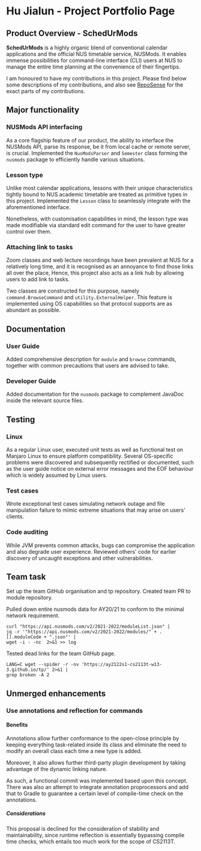 # Hu Jialun - Project Portfolio Page

## Product Overview - SchedUrMods

**SchedUrMods** is a highly organic blend of conventional calendar applications and the official NUS timetable service, NUSMods. It enables immense possibilities for command-line interface (CLI) users at NUS to manage the entire time planning at the convenience of their fingertips.

I am honoured to have my contributions in this project. Please find below some descriptions of my contributions, and also see [RepoSense](https://nus-cs2113-ay2122s1.github.io/tp-dashboard/?search=AY2122S1-CS2113T-W13-3&sort=groupTitle&sortWithin=title&timeframe=commit&mergegroup=&groupSelect=groupByRepos&breakdown=true&checkedFileTypes=docs~functional-code~test-code~other&since=2021-09-25&tabOpen=true&tabType=authorship&tabAuthor=SuibianP&tabRepo=AY2122S1-CS2113T-W13-3%2Ftp%5Bmaster%5D&authorshipIsMergeGroup=false&authorshipFileTypes=docs~functional-code~test-code~other&authorshipIsBinaryFileTypeChecked=false) for the exact parts of my contributions.

## Major functionality
### NUSMods API interfacing

As a core flagship feature of our product, the ability to interface the NUSMods API, parse its response, be it from local cache or remote server, is crucial. Implemented the `NusModsParser` and `Semester` class forming the `nusmods` package  to efficiently handle various situations.

### Lesson type

Unlike most calendar applications, lessons with their unique characteristics tightly bound to NUS academic timetable are treated as primitive types in this project. Implemented the `Lesson` class to seamlessly integrate with the aforementioned interface.

Nonetheless, with customisation capabilities in mind, the lesson type was made modifiable via standard edit command for the user to have greater control over them.

### Attaching link to tasks

Zoom classes and web lecture recordings have been prevalent at NUS for a relatively long time, and it is recognised as an annoyance to find those links all over the place, Hence, this project also acts as a link hub by allowing users to add link to tasks. 

Two classes are constructed for this purpose, namely `command.BrowseCommand` and `utility.ExternalHelper`. This feature is implemented using OS capabilities so that protocol supports are as abundant as possible.

## Documentation
### User Guide

Added comprehensive description for `module` and `browse` commands, together with common precautions that users are advised to take.

### Developer Guide

Added documentation for the `nusmods` package to complement JavaDoc inside the relevant source files.

## Testing

### Linux

As a regular Linux user, executed unit tests as well as functional test on Manjaro Linux to ensure platform compatibility. Several OS-specific problems were discovered and subsequently rectified or documented, such as the user guide notice on external error messages and the EOF behaviour which is widely assumed by Linux users.

### Test cases

Wrote exceptional test cases simulating network outage and file manipulation failure to mimic extreme situations that may arise on users' clients.

### Code auditing

While JVM prevents common attacks, bugs can compromise the application and also degrade user experience. Reviewed others' code for earlier discovery of uncaught exceptions and other vulnerabilities.

## Team task

Set up the team GitHub organisation and tp repository. Created team PR to module repository.

Pulled down entire nusmods data for AY20/21 to conform to the minimal network requirement.
```shell
curl "https://api.nusmods.com/v2/2021-2022/moduleList.json" |
jq -r '"https://api.nusmods.com/v2/2021-2022/modules/" + .[].moduleCode + ".json"' |
wget -i - -nc  2>&1 >> log
```

Tested dead links for the team GitHub page.
```shell
LANG=C wget --spider -r -nv 'https://ay2122s1-cs2113t-w13-3.github.io/tp/' 2>&1 |
grep broken -A 2
```

## Unmerged enhancements
### Use annotations and reflection for commands
#### Benefits

Annotations allow further conformance to the open-close principle by keeping everything task-related inside its class and eliminate the need to modify an overall class each time a new type is added.

Moreover, it also allows further third-party plugin development by taking advantage of the dynamic linking nature.

As such, a functional commit was implemented based upon this concept. There was also an attempt to integrate annotation proprocessors and add that to Gradle to guarantee a certain level of compile-time check on the annotations.

##### Considerations

This proposal is declined for the consideration of stability and maintainability, since runtime reflection is essentially bypassing compile time checks, which entails too much work for the scope of CS2113T.
